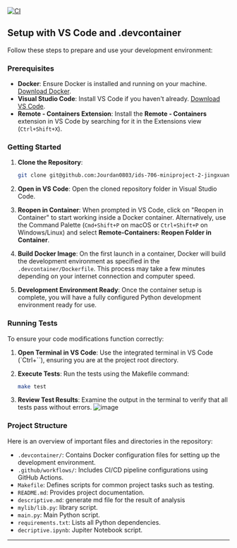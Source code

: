 [![CI](https://github.com/nogibjj/ids-706-miniproject-2-jingxuan-li/actions/workflows/CICD.yml/badge.svg)](https://github.com/nogibjj/ids-706-miniproject-2-jingxuan-li/actions/workflows/CICD.yml)

## Setup with VS Code and .devcontainer

Follow these steps to prepare and use your development environment:

### Prerequisites

- **Docker**: Ensure Docker is installed and running on your machine. [Download Docker](https://docs.docker.com/get-docker/).
- **Visual Studio Code**: Install VS Code if you haven't already. [Download VS Code](https://code.visualstudio.com/Download).
- **Remote - Containers Extension**: Install the **Remote - Containers** extension in VS Code by searching for it in the Extensions view (`Ctrl+Shift+X`).

### Getting Started

1. **Clone the Repository**:
   ```bash
   git clone git@github.com:Jourdan0803/ids-706-miniproject-2-jingxuan-li.git
   ```

2. **Open in VS Code**:
   Open the cloned repository folder in Visual Studio Code.

3. **Reopen in Container**:
   When prompted in VS Code, click on "Reopen in Container" to start working inside a Docker container. Alternatively, use the Command Palette (`Cmd+Shift+P` on macOS or `Ctrl+Shift+P` on Windows/Linux) and select **Remote-Containers: Reopen Folder in Container**.

4. **Build Docker Image**:
   On the first launch in a container, Docker will build the development environment as specified in the `.devcontainer/Dockerfile`. This process may take a few minutes depending on your internet connection and computer speed.

5. **Development Environment Ready**:
   Once the container setup is complete, you will have a fully configured Python development environment ready for use.


### Running Tests

To ensure your code modifications function correctly:

1. **Open Terminal in VS Code**:
   Use the integrated terminal in VS Code (`Ctrl+``), ensuring you are at the project root directory.

2. **Execute Tests**:
   Run the tests using the Makefile command:
   ```bash
   make test
   ```

3. **Review Test Results**:
   Examine the output in the terminal to verify that all tests pass without errors.
   ![image](https://github.com/user-attachments/assets/449b756c-f073-42e1-8fc0-7227b4e006fe)


### Project Structure

Here is an overview of important files and directories in the repository:

- `.devcontainer/`: Contains Docker configuration files for setting up the development environment.
- `.github/workflows/`: Includes CI/CD pipeline configurations using GitHub Actions.
- `Makefile`: Defines scripts for common project tasks such as testing.
- `README.md`: Provides project documentation.
- `descriptive.md`: generate md file for the result of analysis
- `mylib/lib.py`: library script.
- `main.py`: Main Python script.
- `requirements.txt`: Lists all Python dependencies.
- `decriptive.ipynb`: Jupiter Notebook script.

---
